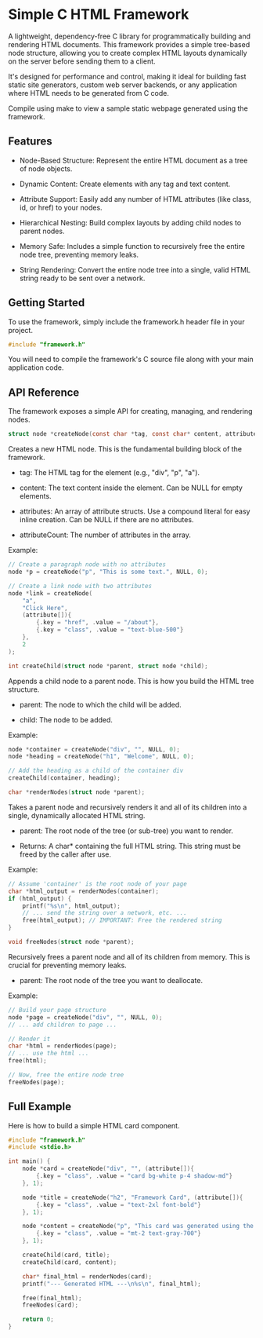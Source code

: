 # Simple C HTML Framework

A lightweight, dependency-free C library for programmatically building and rendering HTML documents. This framework provides a simple tree-based node structure, allowing you to create complex HTML layouts dynamically on the server before sending them to a client.

It's designed for performance and control, making it ideal for building fast static site generators, custom web server backends, or any application where HTML needs to be generated from C code.

Compile using make to view a sample static webpage generated using the framework.

## Features

- Node-Based Structure: Represent the entire HTML document as a tree of node objects.

- Dynamic Content: Create elements with any tag and text content.

- Attribute Support: Easily add any number of HTML attributes (like class, id, or href) to your nodes.

- Hierarchical Nesting: Build complex layouts by adding child nodes to parent nodes.

- Memory Safe: Includes a simple function to recursively free the entire node tree, preventing memory leaks.

- String Rendering: Convert the entire node tree into a single, valid HTML string ready to be sent over a network.

## Getting Started

To use the framework, simply include the framework.h header file in your project.

```c
#include "framework.h"
```
You will need to compile the framework's C source file along with your main application code.

## API Reference

The framework exposes a simple API for creating, managing, and rendering nodes.
```c
struct node *createNode(const char *tag, const char* content, attribute *attributes, int attributeCount);
```
Creates a new HTML node. This is the fundamental building block of the framework.

- tag: The HTML tag for the element (e.g., "div", "p", "a").

- content: The text content inside the element. Can be NULL for empty elements.

- attributes: An array of attribute structs. Use a compound literal for easy inline creation. Can be NULL if there are no attributes.

- attributeCount: The number of attributes in the array.

Example:

```c
// Create a paragraph node with no attributes
node *p = createNode("p", "This is some text.", NULL, 0);

// Create a link node with two attributes
node *link = createNode(
    "a",
    "Click Here",
    (attribute[]){
        {.key = "href", .value = "/about"},
        {.key = "class", .value = "text-blue-500"}
    },
    2
);
```
```c
int createChild(struct node *parent, struct node *child);
```

Appends a child node to a parent node. This is how you build the HTML tree structure.

- parent: The node to which the child will be added.

- child: The node to be added.

Example:

```c
node *container = createNode("div", "", NULL, 0);
node *heading = createNode("h1", "Welcome", NULL, 0);

// Add the heading as a child of the container div
createChild(container, heading);
```
```c
char *renderNodes(struct node *parent);
```
Takes a parent node and recursively renders it and all of its children into a single, dynamically allocated HTML string.

- parent: The root node of the tree (or sub-tree) you want to render.

- Returns: A char* containing the full HTML string. This string must be freed by the caller after use.

Example:

```c
// Assume 'container' is the root node of your page
char *html_output = renderNodes(container);
if (html_output) {
    printf("%s\n", html_output);
    // ... send the string over a network, etc. ...
    free(html_output); // IMPORTANT: Free the rendered string
}
```
```c
void freeNodes(struct node *parent);
```
Recursively frees a parent node and all of its children from memory. This is crucial for preventing memory leaks.

- parent: The root node of the tree you want to deallocate.

Example:

```c
// Build your page structure
node *page = createNode("div", "", NULL, 0);
// ... add children to page ...

// Render it
char *html = renderNodes(page);
// ... use the html ...
free(html);

// Now, free the entire node tree
freeNodes(page);
```
## Full Example

Here is how to build a simple HTML card component.

```c
#include "framework.h"
#include <stdio.h>

int main() {
    node *card = createNode("div", "", (attribute[]){
        {.key = "class", .value = "card bg-white p-4 shadow-md"}
    }, 1);

    node *title = createNode("h2", "Framework Card", (attribute[]){
        {.key = "class", .value = "text-2xl font-bold"}
    }, 1);

    node *content = createNode("p", "This card was generated using the C HTML framework.", (attribute[]){
        {.key = "class", .value = "mt-2 text-gray-700"}
    }, 1);

    createChild(card, title);
    createChild(card, content);

    char* final_html = renderNodes(card);
    printf("--- Generated HTML ---\n%s\n", final_html);

    free(final_html);
    freeNodes(card);

    return 0;
}
```